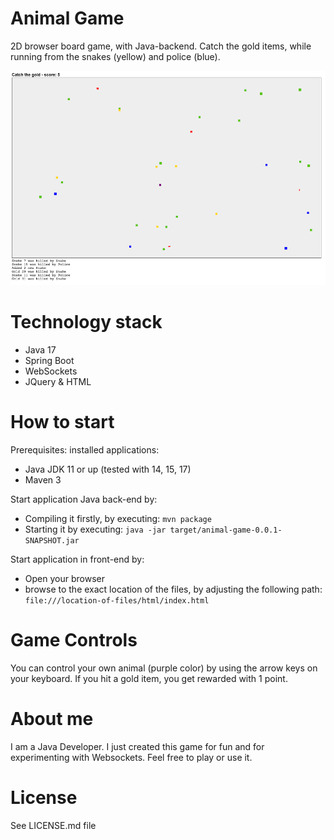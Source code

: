 # Animal Game
2D browser board game, with Java-backend. 
Catch the gold items, while running from the snakes (yellow) and police (blue).

![game example](animal-game.png "Example game playing field")

# Technology stack
* Java 17
* Spring Boot
* WebSockets
* JQuery & HTML 

# How to start
Prerequisites: installed applications: 
- Java JDK 11 or up (tested with 14, 15, 17) 
- Maven 3

Start application Java back-end by:
* Compiling it firstly, by executing: `mvn package`
* Starting it by executing: `java -jar target/animal-game-0.0.1-SNAPSHOT.jar`

Start application in front-end by:
* Open your browser
* browse to the exact location of the files, by adjusting the following path: 
`file:///location-of-files/html/index.html`

# Game Controls
You can control your own animal (purple color) by using the arrow keys on your keyboard.
If you hit a gold item, you get rewarded with 1 point.

# About me
I am a Java Developer. I just created this game for fun and for experimenting with Websockets. 
Feel free to play or use it.

# License
See LICENSE.md file
